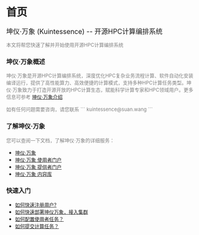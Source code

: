 # 首页
<p align="left"><font size=4>坤仪·万象 (Kuintessence) -- 开源HPC计算编排系统</font></p>

<font size=2 color=#808080>本文将帮您快速了解并开始使用开源HPC计算编排系统
</font>

### 坤仪·万象概述

<font size=2 color=#808080>坤仪·万象是开源HPC计算编排系统，深度优化HPC复杂业务流程计算、软件自动化安装编译运行，提供了高性能算力、高效便捷的计算模式，支持多种HPC计算任务类型。坤仪·万象致力于打造开源开放的HPC计算生态，赋能科学计算专家和HPC领域用户。更多信息可参考</font>
<font size=2 color=#0080ff>[坤仪·万象介绍](./guide/server/index.md)</font>

<font size=2 color=#808080>
如有任何问题需要咨询，请您联系 ``` kuintessence@suan.wang ``` 
</font>

### 了解坤仪·万象
<font size=2 color=#808080>您可以查阅一下文档，了解坤仪·万象的详细服务：</font>

- <font size=2 color=#0080ff>[坤仪·万象](./guide/server/index.md)</font>
- <font size=2 color=#0080ff>[坤仪·万象 使用者门户](./guide/user/index.md)</font>
- <font size=2 color=#0080ff>[坤仪·万象 提供者门户](./guide/provider/index.md)</font>
- <font size=2 color=#0080ff>[坤仪·万象 内容库](./guide/contenthub/index.md)</font>


### 快速入门

- <font size=2 color=#0080ff>[如何快速注册用户?](./guide/start/register.md)</font>
- <font size=2 color=#0080ff>[如何快速部署坤仪万象，接入集群](./guide/start/composek10e.md)</font>
- <font size=2 color=#0080ff>[如何配置使用者任务？](./guide/start/composek10euser.md)</font>
- <font size=2 color=#0080ff>[如何提交计算任务？](./guide/start/quick_start.md)</font>





